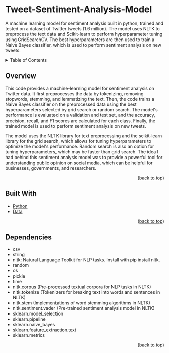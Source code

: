 # Tweet-Sentiment-Analysis-Model
A machine learning model for sentiment analysis built in python, trained and tested on a dataset of Twitter tweets (1.6 million). The model uses NLTK to preprocess the text data and Scikit-learn to perform hyperparameter tuning using GridSearchCV. The best hyperparameters are then used to train a Naive Bayes classifier, which is used to perform sentiment analysis on new tweets.

<!-- TABLE OF CONTENTS -->
<div id="top"></div>
<details>
  <summary>Table of Contents</summary>
  <ol>
    <li><a href="#overview">Overview</a></li>
    <li><a href="#builtwith">Built With</a></li>
    <li><a href="#dependencies">Dependencies</a></li>
  </ol>
</details>

<!-- Overview -->
<div id="overview"></div>

## Overview
This code provides a machine-learning model for sentiment analysis on Twitter data. It first preprocesses the data by tokenizing, removing stopwords, stemming, and lemmatizing the text. Then, the code trains a Naive Bayes classifier on the preprocessed data using the best hyperparameters selected by grid search or random search. The model's performance is evaluated on a validation and test set, and the accuracy, precision, recall, and F1 scores are calculated for each class. Finally, the trained model is used to perform sentiment analysis on new tweets.

The model uses the NLTK library for text preprocessing and the scikit-learn library for the grid search, which allows for tuning hyperparameters to optimize the model's performance. Random search is also an option for tuning hyperparameters, which may be faster than grid search. The idea I had behind this sentiment analysis model was to provide a powerful tool for understanding public opinion on social media, which can be helpful for businesses, governments, and researchers.

<p align="right">(<a href="#top">back to top</a>)</p>

<!-- Built With -->
<div id="builtwith"></div>

## Built With
* [Python](https://python.org)
* [Data](https://www.kaggle.com/datasets/kazanova/sentiment140)

<p align="right">(<a href="#top">back to top</a>)</p>

<!-- Dependencies -->
<div id="dependencies"></div>

## Dependencies
- csv
- string
- nltk: Natural Language Toolkit for NLP tasks. Install with pip install nltk.
- random
- os 
- pickle
- time
- nltk.corpus (Pre-processed textual corpora for NLP tasks in NLTK)
- nltk.tokenize (Tokenizers for breaking text into words and sentences in NLTK)
- nltk.stem (Implementations of word stemming algorithms in NLTK)
- nltk.sentiment.vader (Pre-trained sentiment analysis model in NLTK)
- sklearn.model_selection
- sklearn.pipeline
- sklearn.naive_bayes
- sklearn.feature_extraction.text
- sklearn.metrics
<p align="right">(<a href="#top">back to top</a>)</p>
